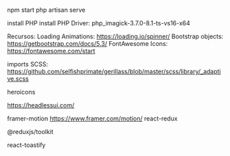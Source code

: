 npm start
php artisan serve

install PHP
install PHP Driver: php_imagick-3.7.0-8.1-ts-vs16-x64

Recursos:
Loading Animations: https://loading.io/spinner/
Bootstrap objects: https://getbootstrap.com/docs/5.3/
FontAwesome Icons: https://fontawesome.com/start

imports SCSS: https://github.com/selfishprimate/gerillass/blob/master/scss/library/_adaptive.scss

heroicons

https://headlessui.com/

framer-motion
https://www.framer.com/motion/
react-redux

@reduxjs/toolkit


react-toastify